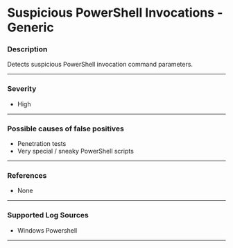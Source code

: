 # Suspicious PowerShell Invocations - Generic
### Description

Detects suspicious PowerShell invocation command parameters.

-------------------
### Severity

- High

-------------------
<!---
### Detailed Information

- Why is this alert triggered?
- What are the typical causes that generate this alert? (e.g. port scans, unusual file access activity, etc...)
- Which corroborating information should be looked up?
- Any supporting queries to get more information?
- Any supporting visualizations to get more information?

-------------------
--->
### Possible causes of false positives

- Penetration tests
- Very special / sneaky PowerShell scripts

-------------------
### References

- None

-------------------
### Supported Log Sources

- Windows Powershell

-------------------
